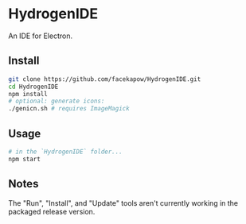 # HydrogenIDE
An IDE for Electron.

## Install
```bash
git clone https://github.com/facekapow/HydrogenIDE.git
cd HydrogenIDE
npm install
# optional: generate icons:
./genicn.sh # requires ImageMagick
```

## Usage
```bash
# in the `HydrogenIDE` folder...
npm start
```
## Notes
The "Run", "Install", and "Update" tools aren't currently working in the packaged release version.
